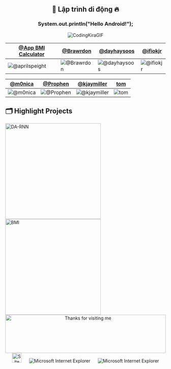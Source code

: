 
<h2 align="center">👋 Lập trình di động 🔥</h2>
<h3 align="center">System.out.println("Hello Android!");</h3>
<div align="center">
  
![CodingKiraGIF](https://github.com/dongpy78/63133727-JavaProgamming/assets/101465469/d0a1b162-038c-46b5-a666-f2d2b9329d3c)

</div>

[@App BMI Calculator](https://github.com/aprilspeight) | [@Brawrdon](https://github.com/Brawrdon) | [@dayhaysoos](https://github.com/dayhaysoos) | [@ifiokjr](https://github.com/ifiokjr)
--- | --- | --- | ---
![@aprilspeight](https://is4-ssl.mzstatic.com/image/thumb/Purple128/v4/91/a2/ba/91a2ba32-65a8-1116-c0ee-3d3ea01494a4/source/512x512bb.jpg) | ![@Brawrdon](https://avatars.githubusercontent.com/Brawrdon?s=150&v=1) | ![@dayhaysoos](https://avatars.githubusercontent.com/dayhaysoos?s=150&v=1) | ![@ifiokjr](https://avatars.githubusercontent.com/ifiokjr?s=150&v=1)

[@m0nica](https://github.com/m0nica) | [@Prophen](https://github.com/Prophen) | [@kjaymiller](https://github.com/kjaymiller) | [tom](#https://wittenbrock.github.io/toms-myspace-page/)
--- | --- | --- | ---
![@m0nica](https://avatars.githubusercontent.com/m0nica?s=150&v=1) | ![@Prophen](https://avatars.githubusercontent.com/Prophen?s=150&v=1) | ![@kjaymiller](https://avatars.githubusercontent.com/kjaymiller?s=150&v=1) | ![tom](https://wittenbrock.github.io/toms-myspace-page/pictures/tom-pic.jpg)




## 🗂️ Highlight Projects
<a href="https://github.com/dongpy78/63133727-AndroidProgramming/tree/main/Project-BMICalculator">
  <img width="300px" height="300px" align="center" src="https://play-lh.googleusercontent.com/iIM3HsmRvokAo4Y2ySyZAXLN0bNPdXKsIHcg9bSvuwJiiPSH8QLnfxS_Z40XJ7HaT04H=w600-h300-pc0xffffff-pd" alt="DA-RNN" />
</a>

<a href="https://github.com/Zhenye-Na/crnn-pytorch">
  <img width="300px" height="300px" align="center" src="https://play-lh.googleusercontent.com/iIM3HsmRvokAo4Y2ySyZAXLN0bNPdXKsIHcg9bSvuwJiiPSH8QLnfxS_Z40XJ7HaT04H=w600-h300-pc0xffffff-pd" alt="BMI" />
</a>

<!-- Footer -->
<div align="center">
  <img height="120" alt="Thanks for visiting me" width="100%" src="https://raw.githubusercontent.com/BrunnerLivio/brunnerlivio/master/images/marquee.svg" />
  <br />
  <img src="https://raw.githubusercontent.com/BrunnerLivio/brunnerlivio/master/images/notepad.gif" alt="Site created with Notepad" height="30" />
  <!-- "margin-right: whatever;" -->
  <span>&nbsp;&nbsp;&nbsp;&nbsp;</span>  
  <img src="https://raw.githubusercontent.com/BrunnerLivio/brunnerlivio/master/images/ie_logo.gif" alt="Microsoft Internet Explorer" />
  <span>&nbsp;&nbsp;&nbsp;&nbsp;</span>  
  <img src="https://raw.githubusercontent.com/BrunnerLivio/brunnerlivio/master/images/noframes.gif" alt="Microsoft Internet Explorer" />

</div>
